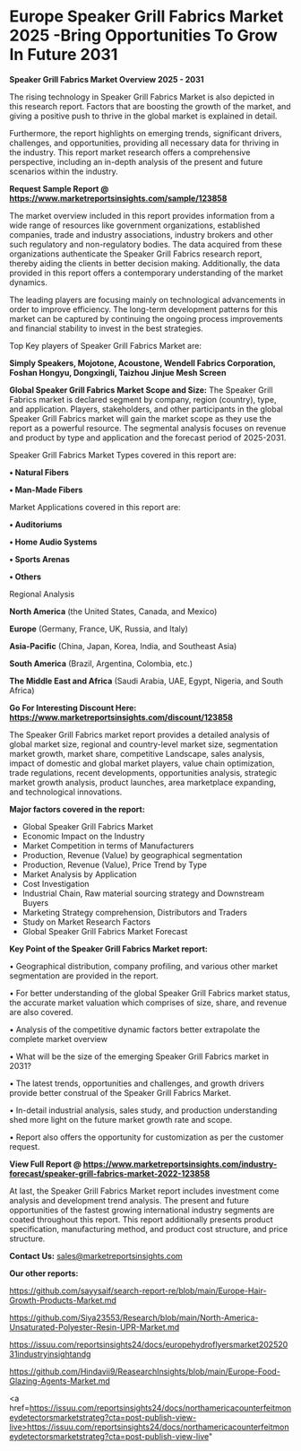 # Europe Speaker Grill Fabrics Market 2025 -Bring Opportunities To Grow In Future 2031

<Strong> Speaker Grill Fabrics Market Overview 2025 - 2031</strong>

The rising technology in Speaker Grill Fabrics Market is also depicted in this research report. Factors that are boosting the growth of the market, and giving a positive push to thrive in the global market is explained in detail.

Furthermore, the report highlights on emerging trends, significant drivers, challenges, and opportunities, providing all necessary data for thriving in the industry. This report market research offers a comprehensive perspective, including an in-depth analysis of the present and future scenarios within the industry.

<strong>Request Sample Report @ <a href=https://www.marketreportsinsights.com/sample/123858>https://www.marketreportsinsights.com/sample/123858</a></strong>

The market overview included in this report provides information from a wide range of resources like government organizations, established companies, trade and industry associations, industry brokers and other such regulatory and non-regulatory bodies. The data acquired from these organizations authenticate the Speaker Grill Fabrics research report, thereby aiding the clients in better decision making. Additionally, the data provided in this report offers a contemporary understanding of the market dynamics.

The leading players are focusing mainly on technological advancements in order to improve efficiency. The long-term development patterns for this market can be captured by continuing the ongoing process improvements and financial stability to invest in the best strategies.

Top Key players of Speaker Grill Fabrics Market are:

<strong>Simply Speakers, Mojotone, Acoustone, Wendell Fabrics Corporation, Foshan Hongyu, Dongxingli, Taizhou Jinjue Mesh Screen</strong>

<strong><b>Global Speaker Grill Fabrics Market Scope and Size:</b></strong>
The Speaker Grill Fabrics market is declared segment by company, region (country), type, and application. Players, stakeholders, and other participants in the global Speaker Grill Fabrics market will gain the market scope as they use the report as a powerful resource. The segmental analysis focuses on revenue and product by type and application and the forecast period of 2025-2031.

Speaker Grill Fabrics Market Types covered in this report are:

<strong>• Natural Fibers

• Man-Made Fibers</strong>

Market Applications covered in this report are:

<strong>• Auditoriums

• Home Audio Systems

• Sports Arenas

• Others</strong> 

Regional Analysis

<strong>North America</strong> (the United States, Canada, and Mexico)

<strong>Europe</strong> (Germany, France, UK, Russia, and Italy)

<strong>Asia-Pacific</strong> (China, Japan, Korea, India, and Southeast Asia)

<strong>South America</strong> (Brazil, Argentina, Colombia, etc.)

<strong>The Middle East and Africa</strong> (Saudi Arabia, UAE, Egypt, Nigeria, and South Africa)

<strong>Go For Interesting Discount Here: <a href=https://www.marketreportsinsights.com/discount/123858>https://www.marketreportsinsights.com/discount/123858</a></strong>

The Speaker Grill Fabrics market report provides a detailed analysis of global market size, regional and country-level market size, segmentation market growth, market share, competitive Landscape, sales analysis, impact of domestic and global market players, value chain optimization, trade regulations, recent developments, opportunities analysis, strategic market growth analysis, product launches, area marketplace expanding, and technological innovations.

<strong><b>Major factors covered in the report:</b></strong>
<ul>
  <li>Global Speaker Grill Fabrics Market </li>
  <li>Economic Impact on the Industry</li>
  <li>Market Competition in terms of Manufacturers</li>
  <li>Production, Revenue (Value) by geographical segmentation</li>
  <li>Production, Revenue (Value), Price Trend by Type</li>
  <li>Market Analysis by Application</li>
  <li>Cost Investigation</li>
  <li>Industrial Chain, Raw material sourcing strategy and Downstream Buyers</li>
  <li>Marketing Strategy comprehension, Distributors and Traders</li>
  <li>Study on Market Research Factors</li>
  <li>Global Speaker Grill Fabrics Market Forecast</li>
</ul>

<strong><b>Key Point of the Speaker Grill Fabrics Market report:</b></strong>

• Geographical distribution, company profiling, and various other market segmentation are provided in the report.

• For better understanding of the global Speaker Grill Fabrics market status, the accurate market valuation which comprises of size, share, and revenue are also covered.

• Analysis of the competitive dynamic factors better extrapolate the complete market overview

• What will be the size of the emerging Speaker Grill Fabrics market in 2031?

• The latest trends, opportunities and challenges, and growth drivers provide better construal of the Speaker Grill Fabrics Market.

• In-detail industrial analysis, sales study, and production understanding shed more light on the future market growth rate and scope.

• Report also offers the opportunity for customization as per the customer request.

<strong><b>View Full Report @ <a href=https://www.marketreportsinsights.com/industry-forecast/speaker-grill-fabrics-market-2022-123858>https://www.marketreportsinsights.com/industry-forecast/speaker-grill-fabrics-market-2022-123858</a></b></strong>


At last, the Speaker Grill Fabrics Market report includes investment come analysis and development trend analysis. The present and future opportunities of the fastest growing international industry segments are coated throughout this report. This report additionally presents product specification, manufacturing method, and product cost structure, and price structure.

<strong>Contact Us:</strong>
sales@marketreportsinsights.com

<strong>Our other reports:</strong>

<a href=https://github.com/sayysaif/search-report-re/blob/main/Europe-Hair-Growth-Products-Market.md>https://github.com/sayysaif/search-report-re/blob/main/Europe-Hair-Growth-Products-Market.md</a>

<a href=https://github.com/Siya23553/Research/blob/main/North-America-Unsaturated-Polyester-Resin-UPR-Market.md>https://github.com/Siya23553/Research/blob/main/North-America-Unsaturated-Polyester-Resin-UPR-Market.md</a>

<a href=https://issuu.com/reportsinsights24/docs/europehydroflyersmarket20252031industryinsightandg>https://issuu.com/reportsinsights24/docs/europehydroflyersmarket20252031industryinsightandg</a>

<a href=https://github.com/Hindavii9/ReasearchInsights/blob/main/Europe-Food-Glazing-Agents-Market.md>https://github.com/Hindavii9/ReasearchInsights/blob/main/Europe-Food-Glazing-Agents-Market.md</a>

<a href=https://issuu.com/reportsinsights24/docs/northamericacounterfeitmoneydetectorsmarketstrateg?cta=post-publish-view-live>https://issuu.com/reportsinsights24/docs/northamericacounterfeitmoneydetectorsmarketstrateg?cta=post-publish-view-live</a>"
